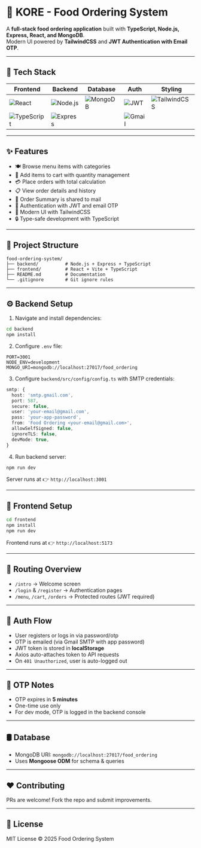 # 🍴 KORE - Food Ordering System

A **full-stack food ordering application** built with **TypeScript, Node.js, Express, React, and MongoDB**.  
Modern UI powered by **TailwindCSS** and **JWT Authentication with Email OTP**.

---

## 🚀 Tech Stack

| Frontend | Backend | Database | Auth | Styling |
|----------|---------|----------|------|---------|
| ![React](https://img.shields.io/badge/React-20232A?logo=react&logoColor=61DAFB) | ![Node.js](https://img.shields.io/badge/Node.js-43853D?logo=node.js&logoColor=white) | ![MongoDB](https://img.shields.io/badge/MongoDB-4EA94B?logo=mongodb&logoColor=white) | ![JWT](https://img.shields.io/badge/JWT-black?logo=JSON%20web%20tokens) | ![TailwindCSS](https://img.shields.io/badge/TailwindCSS-38B2AC?logo=tailwind-css&logoColor=white) |
| ![TypeScript](https://img.shields.io/badge/TypeScript-007ACC?logo=typescript&logoColor=white) | ![Express](https://img.shields.io/badge/Express.js-404D59?logo=express&logoColor=white) |  | ![Gmail](https://img.shields.io/badge/Gmail-D14836?logo=gmail&logoColor=white) |  |

---

## ✨ Features

- 🍽️ Browse menu items with categories  
- 🛒 Add items to cart with quantity management  
- 💳 Place orders with total calculation  
- 📋 View order details and history
- 📧 Order Summary is shared to mail 
- 🔐 Authentication with JWT and email OTP  
- 🎨 Modern UI with TailwindCSS  
- 🔒 Type-safe development with TypeScript

---

## 📂 Project Structure

```
food-ordering-system/
├── backend/          # Node.js + Express + TypeScript
├── frontend/         # React + Vite + TypeScript
├── README.md         # Documentation
└── .gitignore        # Git ignore rules
```

---

## ⚙️ Backend Setup

1. Navigate and install dependencies:

```bash
cd backend
npm install
```

2. Configure `.env` file:

```env
PORT=3001
NODE_ENV=development
MONGO_URI=mongodb://localhost:27017/food_ordering
```

3. Configure `backend/src/config/config.ts` with SMTP credentials:

```ts
smtp: {
  host: 'smtp.gmail.com',
  port: 587,
  secure: false,
  user: 'your-email@gmail.com', 
  pass: 'your-app-password', 
  from: 'Food Ordering <your-email@gmail.com>', 
  allowSelfSigned: false, 
  ignoreTLS: false, 
  devMode: true, 
}
```

4. Run backend server:

```bash
npm run dev
```

Server runs at 👉 `http://localhost:3001`

---

## 🎨 Frontend Setup

```bash
cd frontend
npm install
npm run dev
```

Frontend runs at 👉 `http://localhost:5173`

---

## 🔄 Routing Overview

- `/intro` → Welcome screen  
- `/login` & `/register` → Authentication pages  
- `/menu`, `/cart`, `/orders` → Protected routes (JWT required)  

---

## 🔐 Auth Flow

- User registers or logs in via password/otp
- OTP is emailed (via Gmail SMTP with app password)  
- JWT token is stored in **localStorage**  
- Axios auto-attaches token to API requests  
- On `401 Unauthorized`, user is auto-logged out  

---

## 📨 OTP Notes

- OTP expires in **5 minutes**  
- One-time use only  
- For dev mode, OTP is logged in the backend console  

---

## 🛢️ Database

- MongoDB URI: `mongodb://localhost:27017/food_ordering`  
- Uses **Mongoose ODM** for schema & queries  

---

## ❤️ Contributing

PRs are welcome! Fork the repo and submit improvements.

---

## 📜 License

MIT License © 2025 Food Ordering System
